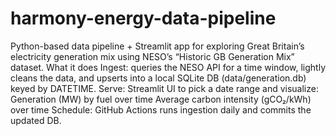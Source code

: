 # harmony-energy-data-pipeline

Python-based data pipeline + Streamlit app for exploring Great Britain’s electricity generation mix using NESO’s “Historic GB Generation Mix” dataset.
What it does
Ingest: queries the NESO API for a time window, lightly cleans the data, and upserts into a local SQLite DB (data/generation.db) keyed by DATETIME.
Serve: Streamlit UI to pick a date range and visualize:
Generation (MW) by fuel over time
Average carbon intensity (gCO₂/kWh) over time
Schedule: GitHub Actions runs ingestion daily and commits the updated DB.